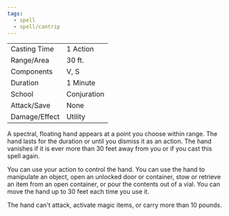 ```yaml
---
tags:
  - spell
  - spell/cantrip
---
```


|               |             |
| ------------- | ----------- |
| Casting Time  | 1 Action    |
| Range/Area    | 30 ft.      |
| Components    | V, S        |
| Duration      | 1 Minute    |
| School        | Conjuration |
| Attack/Save   | None        |
| Damage/Effect | Utility     |

A spectral, floating hand appears at a point you choose within range. The hand lasts for the duration or until you dismiss it as an action. The hand vanishes if it is ever more than 30 feet away from you or if you cast this spell again.

You can use your action to control the hand. You can use the hand to manipulate an object, open an unlocked door or container, stow or retrieve an item from an open container, or pour the contents out of a vial. You can move the hand up to 30 feet each time you use it.

The hand can't attack, activate magic items, or carry more than 10 pounds.